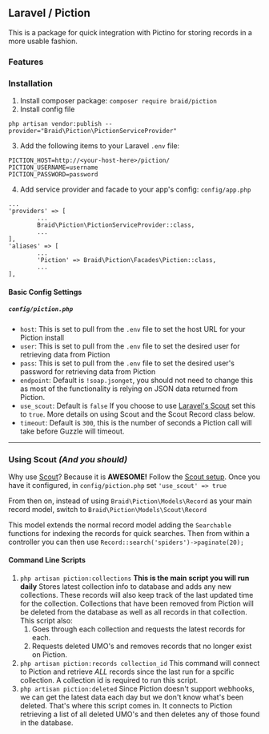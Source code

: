 ## Laravel / Piction

This is a package for quick integration with Pictino for storing records in a more usable fashion.

### Features

### Installation
1. Install composer package: `composer require braid/piction`
2. Install config file 
```
php artisan vendor:publish --provider="Braid\Piction\PictionServiceProvider"
```
3. Add the following items to your Laravel `.env` file:
```
PICTION_HOST=http://<your-host-here>/piction/
PICTION_USERNAME=username
PICTION_PASSWORD=password
```
4. Add service provider and facade to your app's config: `config/app.php`
```
...
'providers' => [
		...
		Braid\Piction\PictionServiceProvider::class,
		...
],
'aliases' => [
		...
		'Piction' => Braid\Piction\Facades\Piction::class,
		...
],
```

#### Basic Config Settings
##### `config/piction.php`
* `host`: This is set to pull from the `.env` file to set the host URL for your Piction install
* `user`: This is set to pull from the `.env` file to set the desired user for retrieving data from Piction
* `pass`: This is set to pull from the `.env` file to set the desired user's password for retrieving data from Piction
* `endpoint`: Default is `!soap.jsonget`, you should not need to change this as most of the functionality is relying on JSON data returned from Piction.
* `use_scout`: Default is `false` If you choose to use [Laravel's Scout](https://github.com/laravel/scout) set this to `true`. More details on using Scout and the Scout Record class below.
* `timeout`: Default is `300`, this is the number of seconds a Piction call will take before Guzzle will timeout.

---

### Using Scout _(And you should)_

Why use [Scout](https://github.com/laravel/scout)? Because it is **AWESOME!** Follow the [Scout setup](https://laravel.com/docs/master/scout#installation). Once you have it configured, in `config/piction.php` set `'use_scout' => true`

From then on, instead of using `Braid\Piction\Models\Record` as your main record model, switch to `Braid\Piction\Models\Scout\Record`

This model extends the normal record model adding the `Searchable` functions for indexing the records for quick searches. Then from within a controller you can then use `Record::search('spiders')->paginate(20);`

#### Command Line Scripts
1. `php artisan piction:collections` **This is the main script you will run daily** Stores latest collection info to database and adds any new collections. These records will also keep track of the last updated time for the collection. Collections that have been removed from Piction will be deleted from the database as well as all records in that collection.  This script also:
	1. Goes through each collection and requests the latest records for each.
	2. Requests deleted UMO's and removes records that no longer exist on Piction.
2. `php artisan piction:records collection_id` This command will connect to Piction and retrieve _ALL_ records since the last run for a spcific collection. A collection id is required to run this script.
3. `php artisan piction:deleted` Since Piction doesn't support webhooks, we can get the latest data each day but we don't know what's been deleted. That's where this script comes in. It connects to Piction retrieving a list of all deleted UMO's and then deletes any of those found in the database.